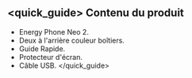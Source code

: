 ## <quick_guide> Contenu du produit

* Energy Phone Neo 2.
* Deux à l'arrière couleur boîtiers.
* Guide Rapide.
* Protecteur d'écran.
* Câble USB.
</quick_guide>
